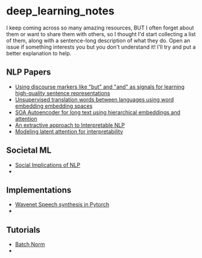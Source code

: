 # deep_learning_notes

I keep coming across so many amazing resources, BUT I often forget about them or want to share them with others, so I thought I'd start collecting a list of them, along with a sentence-long description of what they do. Open an issue if something interests you but you don't understand it! I'll try and put a better explanation to help.

## NLP Papers
* [Using discourse markers like "but" and "and" as signals for learning high-quality sentence representations](https://arxiv.org/pdf/1710.04334.pdf)
* [Unsupervised translation words between languages using word embedding embedding spaces](https://arxiv.org/pdf/1710.04087.pdf)
* [SOA Autoencoder for long text using hierarchical embeddings and attention](https://arxiv.org/pdf/1708.02709.pdf)
* [An extractive approach to Interpretable NLP](https://arxiv.org/pdf/1606.04155.pdf)
* [Modeling latent attention for interpretability](https://arxiv.org/pdf/1706.00536.pdf)

## Societal ML

* [Social Implications of NLP](http://www.dirkhovy.com/portfolio/papers/download/ethics.pdf)
* 

## Implementations
* [Wavenet Speech synthesis in Pytorch](https://github.com/dhpollack/fast-wavenet.pytorch)
* 

## Tutorials

* [Batch Norm](https://towardsdatascience.com/batch-normalization-in-neural-networks-1ac91516821c)
* 
